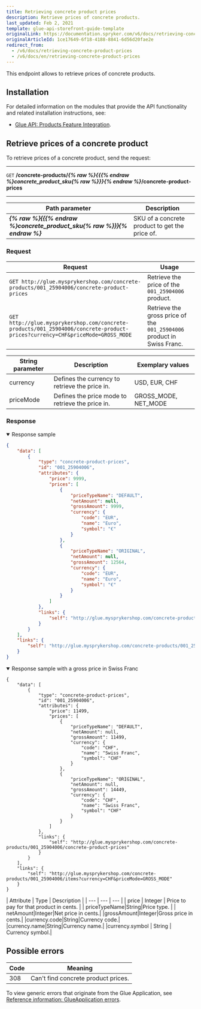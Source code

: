 ```yaml
---
title: Retrieving concrete product prices
description: Retrieve prices of concrete products.
last_updated: Feb 2, 2021
template: glue-api-storefront-guide-template
originalLink: https://documentation.spryker.com/v6/docs/retrieving-concrete-product-prices
originalArticleId: 1ce17649-6f18-4188-8841-6d56d20fae2e
redirect_from:
  - /v6/docs/retrieving-concrete-product-prices
  - /v6/docs/en/retrieving-concrete-product-prices
---
```


This endpoint allows to retrieve prices of concrete products.

## Installation
For detailed information on the modules that provide the API functionality and related installation instructions, see:
* [Glue API: Products Feature Integration](/docs/scos/dev/feature-integration-guides/{{page.version}}/glue-api/glue-api-product-feature-integration.html).



## Retrieve prices of a concrete product

To retrieve prices of a concrete product, send the request:

---
`GET` **/concrete-products/*{% raw %}{{{% endraw %}concrete_product_sku{% raw %}}}{% endraw %}*/concrete-product-prices**

---


| Path parameter | Description |
| --- | --- |
| ***{% raw %}{{{% endraw %}concrete_product_sku{% raw %}}}{% endraw %}*** | SKU of a concrete product to get the price of. |



### Request


| Request  | Usage |
| --- | --- |
| `GET http://glue.mysprykershop.com/concrete-products/001_25904006/concrete-product-prices` | Retrieve the price of the `001_25904006` product.  |
| `GET  http://glue.mysprykershop.com/concrete-products/001_25904006/concrete-product-prices?currency=CHF&priceMode=GROSS_MODE` | Retrieve the gross price of the `001_25904006` product in Swiss Franc. |

| String parameter | Description | Exemplary values |
| --- | --- | --- |
| currency | Defines the currency to retrieve the price in. | USD, EUR, CHF |
| priceMode | 	Defines the price mode to retrieve the price in.  | GROSS_MODE, NET_MODE |



### Response


<details open>
    <summary markdown='span'>Response sample</summary>
    
```json
{
    "data": [
        {
            "type": "concrete-product-prices",
            "id": "001_25904006",
            "attributes": {
                "price": 9999,
                "prices": [
                    {
                        "priceTypeName": "DEFAULT",
                        "netAmount": null,
                        "grossAmount": 9999,
                        "currency": {
                            "code": "EUR",
                            "name": "Euro",
                            "symbol": "€"
                        }
                    },
                    {
                        "priceTypeName": "ORIGINAL",
                        "netAmount": null,
                        "grossAmount": 12564,
                        "currency": {
                            "code": "EUR",
                            "name": "Euro",
                            "symbol": "€"
                        }
                    }
                ]
            },
            "links": {
                "self": "http://glue.mysprykershop.com/concrete-products/001_25904006/concrete-product-prices"
            }
        }
    ],
    "links": {
        "self": "http://glue.mysprykershop.com/concrete-products/001_25904006/concrete-product-prices"
    }
}
```

</details>

<details open>
    <summary markdown='span'>Response sample with a gross price in Swiss Franc</summary>

```
{
    "data": [
        {
            "type": "concrete-product-prices",
            "id": "001_25904006",
            "attributes": {
                "price": 11499,
                "prices": [
                    {
                        "priceTypeName": "DEFAULT",
                        "netAmount": null,
                        "grossAmount": 11499,
                        "currency": {
                            "code": "CHF",
                            "name": "Swiss Franc",
                            "symbol": "CHF"
                        }
                    },
                    {
                        "priceTypeName": "ORIGINAL",
                        "netAmount": null,
                        "grossAmount": 14449,
                        "currency": {
                            "code": "CHF",
                            "name": "Swiss Franc",
                            "symbol": "CHF"
                        }
                    }
                ]
            },
            "links": {
                "self": "http://glue.mysprykershop.com/concrete-products/001_25904006/concrete-product-prices"
            }
        }
    ],
    "links": {
        "self": "http://glue.mysprykershop.com/concrete-products/001_25904006/items?currency=CHF&priceMode=GROSS_MODE"
    }
}
```

</details>


<a name="concrete-product-prices-response-attributes"></a>
| Attribute | Type | Description |
| --- | --- | --- |
| price | Integer | Price to pay for that product in cents. |
| priceTypeName|String|Price type. |
| netAmount|Integer|Net price in cents.|
|grossAmount|Integer|Gross price in cents.|
|currency.code|String|Currency code.|
|currency.name|String|Currency name.|
|currency.symbol | String | Currency symbol.|


## Possible errors

| Code | Meaning |
| --- | --- |
| 308 | Can't find concrete product prices. |

To view generic errors that originate from the Glue Application, see [Reference information: GlueApplication errors](/docs/scos/dev/glue-api-guides/{{page.version}}/reference-information-glueapplication-errors.html).
